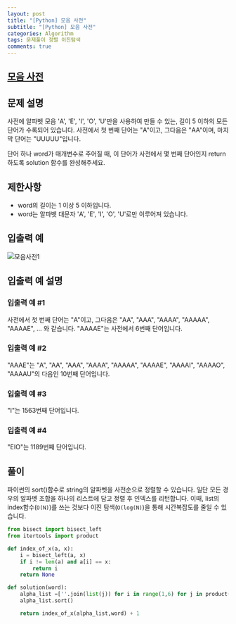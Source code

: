 ```yaml
---
layout: post
title: "[Python] 모음 사전"
subtitle: "[Python] 모음 사전"
categories: Algorithm
tags: 문제풀이 정렬 이진탐색
comments: true
---
```


## [모음 사전](https://programmers.co.kr/learn/courses/30/lessons/84512)

## 문제 설명

사전에 알파벳 모음 'A', 'E', 'I', 'O', 'U'만을 사용하여 만들 수 있는, 길이 5 이하의 모든 단어가 수록되어 있습니다. 사전에서 첫 번째 단어는 "A"이고, 그다음은 "AA"이며, 마지막 단어는 "UUUUU"입니다.

단어 하나 word가 매개변수로 주어질 때, 이 단어가 사전에서 몇 번째 단어인지 return 하도록 solution 함수를 완성해주세요.

## 제한사항
- word의 길이는 1 이상 5 이하입니다.
- word는 알파벳 대문자 'A', 'E', 'I', 'O', 'U'로만 이루어져 있습니다.

## 입출력 예

![모음사전1](https://bernard-choi.github.io/assets/img/post_img/모음사전1.jpg)

## 입출력 예 설명
### 입출력 예 #1

사전에서 첫 번째 단어는 "A"이고, 그다음은 "AA", "AAA", "AAAA", "AAAAA", "AAAAE", ... 와 같습니다. "AAAAE"는 사전에서 6번째 단어입니다.

### 입출력 예 #2

"AAAE"는 "A", "AA", "AAA", "AAAA", "AAAAA", "AAAAE", "AAAAI", "AAAAO", "AAAAU"의 다음인 10번째 단어입니다.

### 입출력 예 #3

"I"는 1563번째 단어입니다.

### 입출력 예 #4

"EIO"는 1189번째 단어입니다.


## 풀이

파이썬의 sort()함수로 string의 알파벳을 사전순으로 정렬할 수 있습니다. 일단 모든 경우의 알파벳 조합을 하나의 리스트에 담고 정렬 후 인덱스를 리턴합니다. 이때, list의 index함수(`O(N)`)를 쓰는 것보다 이진 탐색(`O(log(N)`)을 통해 시간복잡도를 줄일 수 있습니다.

```python
from bisect import bisect_left
from itertools import product

def index_of_x(a, x):
    i = bisect_left(a, x)
    if i != len(a) and a[i] == x:
        return i
    return None

def solution(word):
    alpha_list =[''.join(list(j)) for i in range(1,6) for j in product(['A','E','I','O','U'], repeat=i)]
    alpha_list.sort()

    return index_of_x(alpha_list,word) + 1
```

